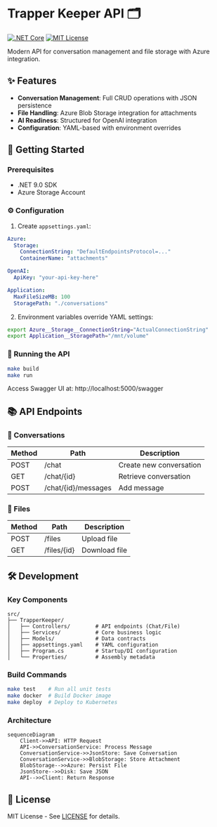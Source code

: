 # Trapper Keeper API 🗂️

[![.NET Core](https://github.com/yourusername/trapper-keeper/workflows/.NET%20Core/badge.svg)](https://github.com/yourusername/trapper-keeper/actions)
[![MIT License](https://img.shields.io/badge/License-MIT-green.svg)](LICENSE)

Modern API for conversation management and file storage with Azure integration.

## ✨ Features
- **Conversation Management**: Full CRUD operations with JSON persistence
- **File Handling**: Azure Blob Storage integration for attachments
- **AI Readiness**: Structured for OpenAI integration
- **Configuration**: YAML-based with environment overrides

## 🚀 Getting Started

### Prerequisites
- .NET 9.0 SDK
- Azure Storage Account

### ⚙️ Configuration

1. Create `appsettings.yaml`:
```yaml
Azure:
  Storage:
    ConnectionString: "DefaultEndpointsProtocol=..."
    ContainerName: "attachments"

OpenAI:
  ApiKey: "your-api-key-here"

Application:
  MaxFileSizeMB: 100
  StoragePath: "./conversations"
```

2. Environment variables override YAML settings:
```bash
export Azure__Storage__ConnectionString="ActualConnectionString"
export Application__StoragePath="/mnt/volume"
```

### 🏃 Running the API
```bash
make build
make run
```
Access Swagger UI at: http://localhost:5000/swagger

## 📚 API Endpoints

### 💬 Conversations
| Method | Path | Description |
|--------|------|-------------|
| POST   | /chat | Create new conversation |
| GET    | /chat/{id} | Retrieve conversation |
| POST   | /chat/{id}/messages | Add message |

### 📎 Files
| Method | Path | Description |
|--------|------|-------------|
| POST   | /files | Upload file |
| GET    | /files/{id} | Download file |

## 🛠️ Development

### Key Components
```
src/
├── TrapperKeeper/
│   ├── Controllers/        # API endpoints (Chat/File)
│   ├── Services/           # Core business logic
│   ├── Models/             # Data contracts
│   ├── appsettings.yaml    # YAML configuration
│   ├── Program.cs          # Startup/DI configuration
│   └── Properties/         # Assembly metadata
```

### Build Commands
```bash
make test    # Run all unit tests
make docker  # Build Docker image
make deploy  # Deploy to Kubernetes
```

### Architecture
```mermaid
sequenceDiagram
    Client->>API: HTTP Request
    API->>ConversationService: Process Message
    ConversationService->>JsonStore: Save Conversation
    ConversationService->>BlobStorage: Store Attachment
    BlobStorage-->>Azure: Persist File
    JsonStore-->>Disk: Save JSON
    API-->>Client: Return Response
```

## 📜 License
MIT License - See [LICENSE](LICENSE) for details.
